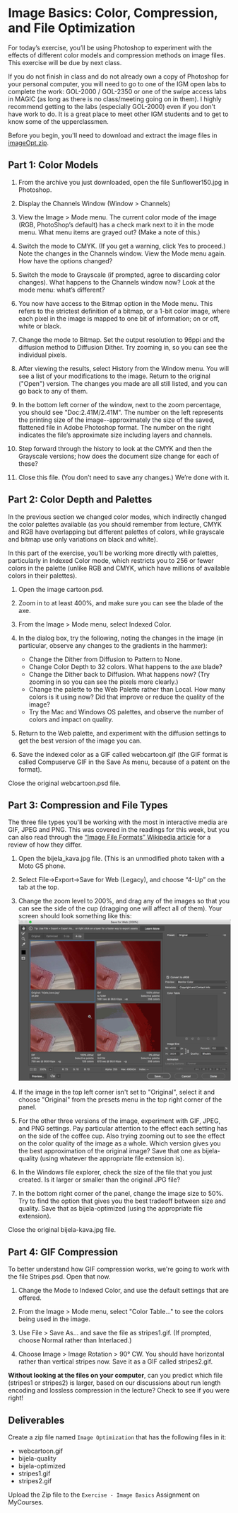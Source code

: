 # Image Basics: Color, Compression, and File Optimization

For today’s exercise, you’ll be using Photoshop to experiment with the effects of different color models and compression methods on image files. This exercise will be due by next class.

If you do not finish in class and do not already own a copy of Photoshop for your personal computer, you will need to go to one of the IGM open labs to complete the work: GOL-2000 / GOL-2350 or one of the swipe access labs in MAGIC (as long as there is no class/meeting going on in them). I highly recommend getting to the labs (especially GOL-2000) even if you don't have work to do. It is a great place to meet other IGM students and to get to know some of the upperclassmen.

Before you begin, you'll need to download and extract the image files in [imageOpt.zip](imageOpt.zip).

## Part 1: Color Models

1.  From the archive you just downloaded, open the file Sunflower150.jpg in Photoshop.

2.  Display the Channels Window (Window > Channels)

3.  View the Image > Mode menu. The current color mode of the image (RGB, PhotoShop’s default) has a check mark next to it in the mode menu. What menu items are grayed out? (Make a note of this.)

4.  Switch the mode to CMYK. (If you get a warning, click Yes to proceed.) Note the changes in the Channels window.
    View the Mode menu again. How have the options changed?

5.  Switch the mode to Grayscale (if prompted, agree to discarding color changes). What happens to the Channels window now? Look at the mode menu: what’s different?

6.  You now have access to the Bitmap option in the Mode menu. This refers to the strictest definition of a bitmap, or a 1-bit color image, where each pixel in the image is mapped to one bit of information; on or off, white or black.

7.  Change the mode to Bitmap. Set the output resolution to 96ppi and the diffusion method to Diffusion Dither. Try zooming in, so you can see the individual pixels.

8.  After viewing the results, select History from the Window menu. You will see a list of your modifications to the image. Return to the original ("Open") version. The changes you made are all still listed, and you can go back to any of them.

9.  In the bottom left corner of the window, next to the zoom percentage, you should see "Doc:2.41M/2.41M". The number on the left represents the printing size of the image--approximately the size of the saved, flattened file in Adobe Photoshop format. The number on the right indicates the file’s approximate size including layers and channels.

10. Step forward through the history to look at the CMYK and then the Grayscale versions; how does the document size change for each of these?

11. Close this file. (You don’t need to save any changes.) We’re done with it.

## Part 2: Color Depth and Palettes

In the previous section we changed color modes, which indirectly changed the color palettes available (as you should remember from lecture, CMYK and RGB have overlapping but different palettes of colors, while grayscale and bitmap use only variations on black and white).

In this part of the exercise, you’ll be working more directly with palettes, particularly in Indexed Color mode, which restricts you to 256 or fewer colors in the palette (unlike RGB and CMYK, which have millions of available colors in their palettes).

1.  Open the image cartoon.psd.

2.  Zoom in to at least 400%, and make sure you can see the blade of the axe.

3.  From the Image > Mode menu, select Indexed Color.

4.  In the dialog box, try the following, noting the changes in the image (in particular, observe any changes to the gradients in the hammer):

    -   Change the Dither from Diffusion to Pattern to None.
    -   Change Color Depth to 32 colors. What happens to the axe blade?
    -   Change the Dither back to Diffusion. What happens now? (Try zooming in so you can see the pixels more clearly.)
    -   Change the palette to the Web Palette rather than Local. How many colors is it using now? Did that improve or reduce the quality of the image?
    -   Try the Mac and Windows OS palettes, and observe the number of colors and impact on quality.

5.  Return to the Web palette, and experiment with the diffusion settings to get the best version of the image you can.

6.  Save the indexed color as a GIF called webcartoon.gif (the GIF format is called Compuserve GIF in the Save As menu, because of a patent on the format).

Close the original webcartoon.psd file.

## Part 3: Compression and File Types

The three file types you'll be working with the most in interactive media are GIF, JPEG and PNG. This was covered in the readings for this week, but you can also read through the [“Image File Formats” Wikipedia article](https://en.wikipedia.org/wiki/Image_file_formats) for a review of how they differ.

1.  Open the bijela_kava.jpg file. (This is an unmodified photo taken with a Moto G5 phone.

2.  Select File->Export->Save for Web (Legacy), and choose “4-Up” on the tab at the top.

3.  Change the zoom level to 200%, and drag any of the images so that you can see the side of the cup (dragging one will affect all of them). Your screen should look something like this:
    ![photoshop zoom example](bijela1.png)

4.  If the image in the top left corner isn't set to "Original", select it and choose "Original" from the presets menu in the top right corner of the panel.

5.  For the other three versions of the image, experiment with GIF, JPEG, and PNG settings. Pay particular attention to the effect each setting has on the side of the coffee cup. Also trying zooming out to see the effect on the color quality of the image as a whole. Which version gives you the best approximation of the original image? Save that one as bijela-quality (using whatever the appropriate file extension is).

6.  In the Windows file explorer, check the size of the file that you just created. Is it larger or smaller than the original JPG file?

7.  In the bottom right corner of the panel, change the image size to 50%. Try to find the option that gives you the best tradeoff between size and quality. Save that as bijela-optimized (using the appropriate file extension).

Close the original bijela-kava.jpg file.

## Part 4: GIF Compression

To better understand how GIF compression works, we're going to work with the file Stripes.psd. Open that now.

1.  Change the Mode to Indexed Color, and use the default settings that are offered.

2.  From the Image > Mode menu, select "Color Table..." to see the colors being used in the image.

3.  Use File > Save As... and save the file as stripes1.gif. (If prompted, choose Normal rather than Interlaced.)

4.  Choose Image > Image Rotation > 90° CW. You should have horizontal rather than vertical stripes now. Save it as a GIF called stripes2.gif.

**Without looking at the files on your computer**, can you predict which file (stripes1 or stripes2) is larger, based on our discussions about run length encoding and lossless compression in the lecture? Check to see if you were right!

## Deliverables

Create a zip file named `Image Optimization` that has the following files in it:

-   webcartoon.gif
-   bijela-quality
-   bijela-optimized
-   stripes1.gif
-   stripes2.gif

Upload the Zip file to the `Exercise - Image Basics` Assignment on MyCourses.
